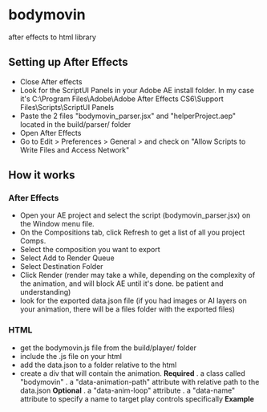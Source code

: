 # bodymovin
after effects to html library

## Setting up After Effects
- Close After effects
- Look for the ScriptUI Panels in your Adobe AE install folder. In my case it's C:\Program Files\Adobe\Adobe After Effects CS6\Support Files\Scripts\ScriptUI Panels
- Paste the 2 files "bodymovin_parser.jsx" and "helperProject.aep" located in the build/parser/ folder
- Open After Effects
- Go to Edit > Preferences > General > and check on "Allow Scripts to Write Files and Access Network"

## How it works
### After Effects
- Open your AE project and select the script (bodymovin_parser.jsx) on the Window menu file.
- On the Compositions tab, click Refresh to get a list of all you project Comps.
- Select the composition you want to export
- Select Add to Render Queue
- Select Destination Folder
- Click Render (render may take a while, depending on the complexity of the animation, and will block AE until it's done. be patient and understanding)
- look for the exported data.json file (if you had images or AI layers on your animation, there will be a files folder with the exported files)

### HTML
- get the bodymovin.js file from the build/player/ folder
- include the .js file on your html
- add the data.json to a folder relative to the html
- create a div that will contain the animation.
 **Required**
 . a class called "bodymovin"
 . a "data-animation-path" attribute with relative path to the data.json
**Optional**
 . a "data-anim-loop" attribute
 . a "data-name" attribute to specify a name to target play controls specifically
 **Example**
<div style="width:1067px;height:600px" class="bodymovin" data-animation-path="animation/" data-anim-loop="true" data-name="ninja"></div>